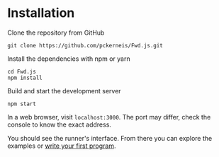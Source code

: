 # Installation

Clone the repository from GitHub

```
git clone https://github.com/pckerneis/Fwd.js.git
```

Install the dependencies with npm or yarn

```
cd Fwd.js
npm install
```

Build and start the development server
```
npm start
```

In a web browser, visit ```localhost:3000```. The port may differ,
check the console to know the exact address.

You should see the runner's interface. From there you can explore the examples or [write your first program](getting-started/first-program.md).
